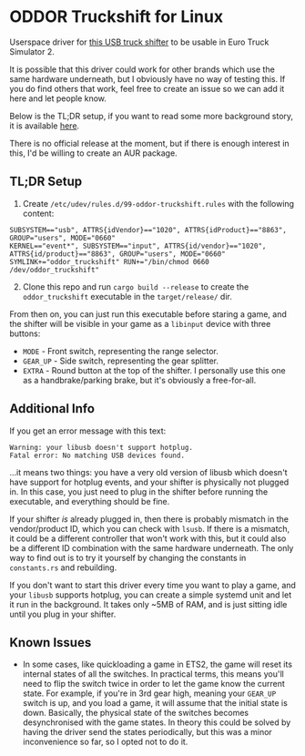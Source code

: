 # ODDOR Truckshift for Linux

Userspace driver for [this USB truck shifter][amazon-oddor-truckshift] to be usable in Euro Truck Simulator 2.

It is possible that this driver could work for other brands which use the same hardware underneath, but I obviously have
no way of testing this. If you do find others that work, feel free to create an issue so we can add it here and let
people know.

Below is the TL;DR setup, if you want to read some more background story, it is available [here][blogpost].

There is no official release at the moment, but if there is enough interest in this, I'd be willing to create an AUR
package.

## TL;DR Setup

1. Create `/etc/udev/rules.d/99-oddor-truckshift.rules` with the following content:

```
SUBSYSTEM=="usb", ATTRS{idVendor}=="1020", ATTRS{idProduct}=="8863", GROUP="users", MODE="0660"
KERNEL=="event*", SUBSYSTEM=="input", ATTRS{id/vendor}=="1020", ATTRS{id/product}=="8863", GROUP="users", MODE="0660" SYMLINK+="oddor_truckshift" RUN+="/bin/chmod 0660 /dev/oddor_truckshift"
```

2. Clone this repo and run `cargo build --release` to create the `oddor_truckshift` executable in the `target/release/`
   dir.

From then on, you can just run this executable before staring a game, and the shifter will be visible in your game as a
`libinput` device with three buttons:

* `MODE` - Front switch, representing the range selector.
* `GEAR_UP` - Side switch, representing the gear splitter.
* `EXTRA` - Round button at the top of the shifter. I personally use this one as a handbrake/parking brake, but
  it's obviously a free-for-all.

## Additional Info

If you get an error message with this text:

```
Warning: your libusb doesn't support hotplug.
Fatal error: No matching USB devices found.
```

...it means two things: you have a very old version of libusb which doesn't have support for hotplug events, and your
shifter is physically not plugged in. In this case, you just need to plug in the shifter before running the executable,
and everything should be fine.

If your shifter _is_ already plugged in, then there is probably mismatch in the vendor/product ID, which you can check
with `lsusb`. If there is a mismatch, it could be a different controller that won't work with this, but it could also be
a different ID combination with the same hardware underneath. The only way to find out is to try it yourself by changing
the constants in `constants.rs` and rebuilding.

If you don't want to start this driver every time you want to play a game, and your `libusb` supports hotplug, you can
create a simple systemd unit and let it run in the background. It takes only ~5MB of RAM, and is just sitting idle until
you plug in your shifter.

## Known Issues

* In some cases, like quickloading a game in ETS2, the game will reset its internal states of all the switches. In
  practical terms, this means you'll need to flip the switch twice in order to let the game know the current state. For
  example, if you're in 3rd gear high, meaning your `GEAR_UP` switch is up, and you load a game, it will assume that the
  initial state is down. Basically, the physical state of the switches becomes desynchronised with the game states. In
  theory this could be solved by having the driver send the states periodically, but this was a minor inconvenience so
  far, so I opted not to do it.

[amazon-oddor-truckshift]: https://www.amazon.de/-/en/gp/product/B09C4YKB2B
[blogpost]: http://dsimidzija.github.io/posts/euro-truck-simulator-2-oddor-truckshifter-linux/
